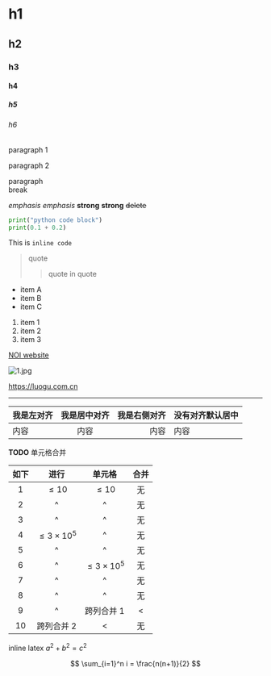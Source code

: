 # h1

## h2

### h3

#### h4

##### h5

###### h6

paragraph 1

paragraph 2

paragraph  
break

_emphasis_ _emphasis_ **strong** **strong** ~~delete~~

```python
print("python code block")
print(0.1 + 0.2)
```

This is `inline code`

> quote
>
> > quote in quote

- item A
- item B
- item C

1. item 1
2. item 2
3. item 3

[NOI website](https://noi.cn/)

![1.jpg](https://private-static.mrpython.top/cnoi-gen-test-img_324e0508.jpg)

<https://luogu.com.cn>

---

| 我是左对齐 | 我是居中对齐 | 我是右侧对齐 | 没有对齐默认居中 |
| :--------- | :----------: | -----------: | ---------------- |
| 内容       |     内容     |         内容 | 内容             |

**TODO** 单元格合并

| 如下 |        进行        |       单元格       | 合并 |
| :--: | :----------------: | :----------------: | :--: |
|  1   |      $\le 10$      |      $\le 10$      |  无  |
|  2   |         ^          |         ^          |  无  |
|  3   |         ^          |         ^          |  无  |
|  4   | $\le 3\times 10^5$ |         ^          |  无  |
|  5   |         ^          |         ^          |  无  |
|  6   |         ^          | $\le 3\times 10^5$ |  无  |
|  7   |         ^          |         ^          |  无  |
|  8   |         ^          |         ^          |  无  |
|  9   |         ^          |     跨列合并 1     |  <   |
|  10  |     跨列合并 2     |         <          |  无  |

inline latex $a^2 + b^2 = c^2$

$$
\sum_{i=1}^n i = \frac{n(n+1)}{2}
$$

